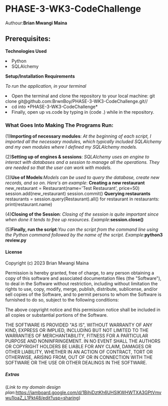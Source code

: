 # PHASE-3-WK3-CodeChallenge
Authour:**Brian Mwangi Maina**

## Prerequisites:

**Technologies Used**

<li>Python
<li>SQLAlchemy

**Setup/Installation Requirements**

*To run the application, in your terminal*

<li>Open the terminal and clone the repository to your local machine: git clone git@github.com:BrwnBoy/PHASE-3-WK3-CodeChallenge.git//
<li>cd into *PHASE-3-WK3-CodeChallenge*
<li>Finally, open up vs.code by typing in (code .) while in the repository.

### What Goes Into Making The Programs Run:

(1)**Importing of necessary modules**: *At the beginning of each script, I imported all the necessary modules, which typically included SQLAlchemy and my own modules where I defined my SQLAlchemy models.*

(2)**Setting up of engines & sessions**: *SQLAlchemy uses an engine to interact with databases and a session to manage all the operations. They are needed so that the user can work  with models.*
 
(3)**Use of Models**:*Models can be used to query the database, create new records, and so on.* *Here's an example*:
**Creating a new restaurant**
new_restaurant = Restaurant(name='Test Restaurant', price=50)
session.add(new_restaurant)
session.commit()
**Querying restaurants**
restaurants = session.query(Restaurant).all()
for restaurant in restaurants:
    print(restaurant.name)

(4)**Closing of the Session**: *Closing of the session is quite important since when done it tends to free up resources.* *Example*:**session.close()**

(5)**Finally, run the script**:*You can the script from the command line using the Python command followed by the name of the script.* *Example*:**python3 review.py**

#### License 

Copyright (c) 2023 Brian Mwangi Maina

Permission is hereby granted, free of charge, to any person obtaining a copy
of this software and associated documentation files (the "Software"), to deal
in the Software without restriction, including without limitation the rights
to use, copy, modify, merge, publish, distribute, sublicense, and/or sell
copies of the Software, and to permit persons to whom the Software is
furnished to do so, subject to the following conditions:

The above copyright notice and this permission notice shall be included in all
copies or substantial portions of the Software.

THE SOFTWARE IS PROVIDED "AS IS", WITHOUT WARRANTY OF ANY KIND, EXPRESS OR
IMPLIED, INCLUDING BUT NOT LIMITED TO THE WARRANTIES OF MERCHANTABILITY,
FITNESS FOR A PARTICULAR PURPOSE AND NONINFRINGEMENT. IN NO EVENT SHALL THE
AUTHORS OR COPYRIGHT HOLDERS BE LIABLE FOR ANY CLAIM, DAMAGES OR OTHER
LIABILITY, WHETHER IN AN ACTION OF CONTRACT, TORT OR OTHERWISE, ARISING FROM,
OUT OF OR IN CONNECTION WITH THE SOFTWARE OR THE USE OR OTHER DEALINGS IN THE
SOFTWARE.

##### Extras
(*Link to my domain design plan*:https://jamboard.google.com/d/1BihiDztKh6UHSIKWHWTXA3GPtVmvwu1loaZ_L1Pkt48/edit?usp=sharing)

